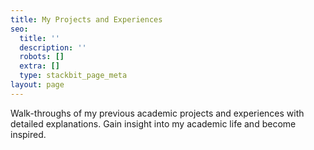 ```yaml
---
title: My Projects and Experiences
seo:
  title: ''
  description: ''
  robots: []
  extra: []
  type: stackbit_page_meta
layout: page
---
```

Walk-throughs of my previous academic projects and experiences with detailed explanations. Gain insight into my academic life and become inspired.

